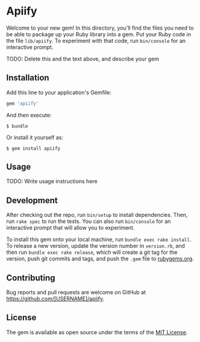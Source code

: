 # Apiify

Welcome to your new gem! In this directory, you'll find the files you need to be able to package up your Ruby library into a gem. Put your Ruby code in the file `lib/apiify`. To experiment with that code, run `bin/console` for an interactive prompt.

TODO: Delete this and the text above, and describe your gem

## Installation

Add this line to your application's Gemfile:

```ruby
gem 'apiify'
```

And then execute:

    $ bundle

Or install it yourself as:

    $ gem install apiify

## Usage

TODO: Write usage instructions here

## Development

After checking out the repo, run `bin/setup` to install dependencies. Then, run `rake spec` to run the tests. You can also run `bin/console` for an interactive prompt that will allow you to experiment.

To install this gem onto your local machine, run `bundle exec rake install`. To release a new version, update the version number in `version.rb`, and then run `bundle exec rake release`, which will create a git tag for the version, push git commits and tags, and push the `.gem` file to [rubygems.org](https://rubygems.org).

## Contributing

Bug reports and pull requests are welcome on GitHub at https://github.com/[USERNAME]/apiify.


## License

The gem is available as open source under the terms of the [MIT License](http://opensource.org/licenses/MIT).

